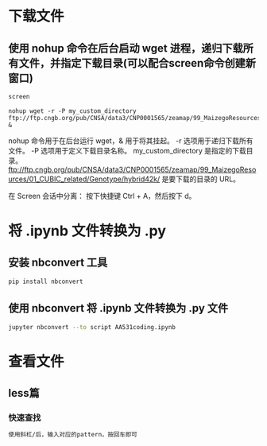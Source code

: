 # 下载文件
## 使用 nohup 命令在后台启动 wget 进程，递归下载所有文件，并指定下载目录(可以配合screen命令创建新窗口)
```bash
screen
```
```python3
nohup wget -r -P my_custom_directory ftp://ftp.cngb.org/pub/CNSA/data3/CNP0001565/zeamap/99_MaizegoResources/01_CUBIC_related/Genotype/hybrid42k/ &
```
nohup 命令用于在后台运行 wget，& 用于将其挂起。
-r 选项用于递归下载所有文件。
-P 选项用于定义下载目录名称。
my_custom_directory 是指定的下载目录。  
ftp://ftp.cngb.org/pub/CNSA/data3/CNP0001565/zeamap/99_MaizegoResources/01_CUBIC_related/Genotype/hybrid42k/ 是要下载的目录的 URL。

在 Screen 会话中分离：
按下快捷键 Ctrl + A，然后按下 d。
# 将 .ipynb 文件转换为 .py
## 安装 nbconvert 工具
```bash
pip install nbconvert
```
## 使用 nbconvert 将 .ipynb 文件转换为 .py 文件    
```bash              
jupyter nbconvert --to script AA531coding.ipynb
```
# 查看文件
## less篇
### 快速查找
```bash
使用斜杠/后，输入对应的pattern，按回车即可
```

